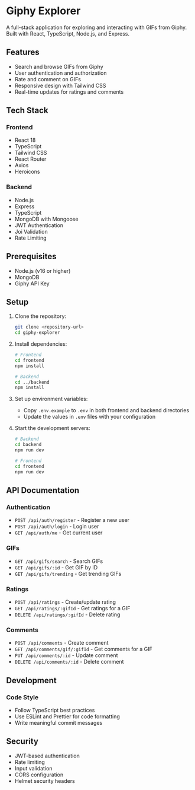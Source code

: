 # Giphy Explorer

A full-stack application for exploring and interacting with GIFs from Giphy. Built with React, TypeScript, Node.js, and Express.

## Features

- Search and browse GIFs from Giphy
- User authentication and authorization
- Rate and comment on GIFs
- Responsive design with Tailwind CSS
- Real-time updates for ratings and comments

## Tech Stack

### Frontend
- React 18
- TypeScript
- Tailwind CSS
- React Router
- Axios
- Heroicons

### Backend
- Node.js
- Express
- TypeScript
- MongoDB with Mongoose
- JWT Authentication
- Joi Validation
- Rate Limiting

## Prerequisites

- Node.js (v16 or higher)
- MongoDB
- Giphy API Key

## Setup

1. Clone the repository:
   ```bash
   git clone <repository-url>
   cd giphy-explorer
   ```

2. Install dependencies:
   ```bash
   # Frontend
   cd frontend
   npm install

   # Backend
   cd ../backend
   npm install
   ```

3. Set up environment variables:
   - Copy `.env.example` to `.env` in both frontend and backend directories
   - Update the values in `.env` files with your configuration

4. Start the development servers:
   ```bash
   # Backend
   cd backend
   npm run dev

   # Frontend
   cd frontend
   npm run dev
   ```

## API Documentation

### Authentication
- `POST /api/auth/register` - Register a new user
- `POST /api/auth/login` - Login user
- `GET /api/auth/me` - Get current user

### GIFs
- `GET /api/gifs/search` - Search GIFs
- `GET /api/gifs/:id` - Get GIF by ID
- `GET /api/gifs/trending` - Get trending GIFs

### Ratings
- `POST /api/ratings` - Create/update rating
- `GET /api/ratings/:gifId` - Get ratings for a GIF
- `DELETE /api/ratings/:gifId` - Delete rating

### Comments
- `POST /api/comments` - Create comment
- `GET /api/comments/gif/:gifId` - Get comments for a GIF
- `PUT /api/comments/:id` - Update comment
- `DELETE /api/comments/:id` - Delete comment

## Development

### Code Style
- Follow TypeScript best practices
- Use ESLint and Prettier for code formatting
- Write meaningful commit messages

## Security

- JWT-based authentication
- Rate limiting
- Input validation
- CORS configuration
- Helmet security headers  

